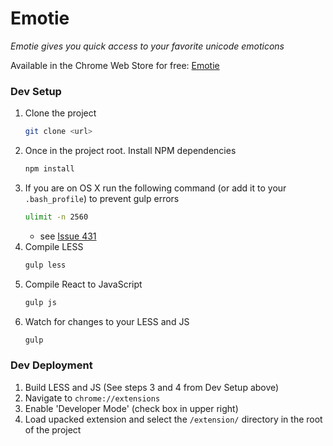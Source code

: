 # Emotie

_Emotie gives you quick access to your favorite unicode emoticons_

Available in the Chrome Web Store for free: [Emotie](https://chrome.google.com/webstore/detail/emotie/hcfljnkdgalhlifbbgeonfpbejdenloa)

### Dev Setup

1. Clone the project
    ```bash
    git clone <url>
    ```
2. Once in the project root. Install NPM dependencies
    ```bash
    npm install
    ```
3. If you are on OS X run the following command (or add it to your `.bash_profile`) to prevent gulp errors
    ```bash
    ulimit -n 2560
    ```
    - see [Issue 431](https://github.com/substack/node-browserify/issues/431)
3. Compile LESS
    ```bash
    gulp less
    ```
4. Compile React to JavaScript
    ```bash
    gulp js
    ```
5. Watch for changes to your LESS and JS
    ```bash
    gulp
    ```


### Dev Deployment
1. Build LESS and JS (See steps 3 and 4 from Dev Setup above)
2. Navigate to `chrome://extensions`
3. Enable 'Developer Mode' (check box in upper right)
4. Load upacked extension and select the `/extension/` directory in the root of the project
